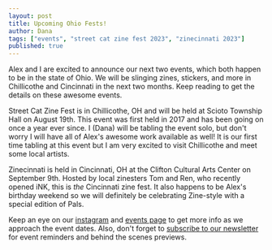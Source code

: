 ```yaml
---
layout: post
title: Upcoming Ohio Fests!
author: Dana
tags: ["events", "street cat zine fest 2023", "zinecinnati 2023"]
published: true
---
```


Alex and I are excited to announce our next two events, which both happen to be in the state of Ohio. We will be slinging zines, stickers, and more in Chillicothe and Cincinnati in the next two months. Keep reading to get the details on these awesome events.

<!--more-->

Street Cat Zine Fest is in Chillicothe, OH and will be held at Scioto Township Hall on August 19th. This event was first held in 2017 and has been going on once a year ever since. I (Dana) will be tabling the event solo, but don't worry I will have all of Alex's awesome work available as well! It is our first time tabling at this event but I am very excited to visit Chillicothe and meet some local artists.

Zinecinnati is held in Cincinnati, OH at the Clifton Cultural Arts Center on September 9th. Hosted by local zinesters Tom and Ren, who recently opened iNK, this is *the* Cincinnati zine fest. It also happens to be Alex's birthday weekend so we will definitely be celebrating Zine-style with a special edition of Pals. 

Keep an eye on our [instagram](https://www.instagram.com/dna.artists/) and [events page](https://www.dnaartists.net/events/) to get more info as we approach the event dates. Also, don't forget to [subscribe to our newsletter](https://pencilbooth.com/dna) for event reminders and behind the scenes previews.
